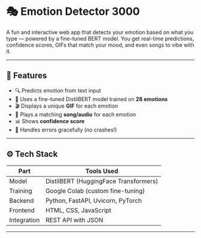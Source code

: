 # 🎭 Emotion Detector 3000

A fun and interactive web app that detects your emotion based on what you type — powered by a fine-tuned BERT model. You get real-time predictions, confidence scores, GIFs that match your mood, and even songs to vibe with it.

---

## 🚀 Features

- 🔍 Predicts emotion from text input
- 🧠 Uses a fine-tuned DistilBERT model trained on **28 emotions**
- 🎬 Displays a unique **GIF** for each emotion
- 🎵 Plays a matching **song/audio** for each emotion
- 📊 Shows **confidence score**
- 🧼 Handles errors gracefully (no crashes!)

---

## ⚙️ Tech Stack

| Part       | Tools Used                       |
|------------|----------------------------------|
| Model      | DistilBERT (HuggingFace Transformers) |
| Training   | Google Colab (custom fine-tuning) |
| Backend    | Python, FastAPI, Uvicorn, PyTorch |
| Frontend   | HTML, CSS, JavaScript            |
| Integration | REST API with JSON               |

---



